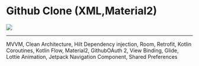 # **Github Clone (XML,Material2)**

<img src="https://i.ibb.co/vJND5R8/Github-Clone-Image.png">

___

MVVM, Clean Architecture, Hilt Dependency injection, Room, Retrofit, Kotlin Coroutines, Kotlin Flow, Material2, GithubOAuth 2, View Binding, Glide, Lottie Animation, Jetpack Navigation Component, Shared Preferences
